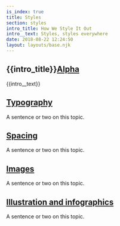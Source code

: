 ```yaml
---
is_index: true
title: Styles
section: styles
intro_title: How We Style It Out
intro__text: Styles, styles everywhere
date: 2018-08-22 12:24:50
layout: layouts/base.njk
---
```


<section class="vf-intro | embl-grid embl-grid--has-centered-content">
  <div></div>
  <div>
    <h1 class="vf-intro__heading vf-intro__heading--has-tag">{{intro_title}}<a href="" class="vf-badge vf-badge--primary vf-badge--phases">Alpha</a></h1>
    <p class="vf-intro__text">{{intro__text}}</p>
  </div>
</section>


<div class="embl-grid">
  <div></div>
  <div class="vf-content">

## [Typography](/styles/typography/)

A sentence or two on this topic.

  </div>
</div>

<div class="embl-grid">
  <div></div>
  <div class="vf-content">

## [Spacing](/styles/spacing/)

A sentence or two on this topic.

  </div>
</div>

<div class="embl-grid">
  <div></div>
  <div class="vf-content">

## [Images](/styles/images/)

A sentence or two on this topic.

  </div>
</div>

<div class="embl-grid">
  <div></div>
  <div class="vf-content">

## [Illustration and infographics](/styles/illustration-and-infographics/)

A sentence or two on this topic.

  </div>
</div>
